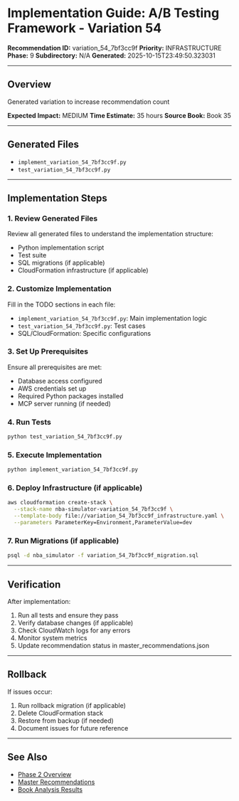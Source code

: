 # Implementation Guide: A/B Testing Framework - Variation 54

**Recommendation ID:** variation_54_7bf3cc9f
**Priority:** INFRASTRUCTURE
**Phase:** 9
**Subdirectory:** N/A
**Generated:** 2025-10-15T23:49:50.323031

---

## Overview

Generated variation to increase recommendation count

**Expected Impact:** MEDIUM
**Time Estimate:** 35 hours
**Source Book:** Book 35

---

## Generated Files

- `implement_variation_54_7bf3cc9f.py`
- `test_variation_54_7bf3cc9f.py`

---

## Implementation Steps

### 1. Review Generated Files

Review all generated files to understand the implementation structure:
- Python implementation script
- Test suite
- SQL migrations (if applicable)
- CloudFormation infrastructure (if applicable)

### 2. Customize Implementation

Fill in the TODO sections in each file:
- `implement_variation_54_7bf3cc9f.py`: Main implementation logic
- `test_variation_54_7bf3cc9f.py`: Test cases
- SQL/CloudFormation: Specific configurations

### 3. Set Up Prerequisites

Ensure all prerequisites are met:
- Database access configured
- AWS credentials set up
- Required Python packages installed
- MCP server running (if needed)

### 4. Run Tests

```bash
python test_variation_54_7bf3cc9f.py
```

### 5. Execute Implementation

```bash
python implement_variation_54_7bf3cc9f.py
```

### 6. Deploy Infrastructure (if applicable)

```bash
aws cloudformation create-stack \
  --stack-name nba-simulator-variation_54_7bf3cc9f \
  --template-body file://variation_54_7bf3cc9f_infrastructure.yaml \
  --parameters ParameterKey=Environment,ParameterValue=dev
```

### 7. Run Migrations (if applicable)

```bash
psql -d nba_simulator -f variation_54_7bf3cc9f_migration.sql
```

---

## Verification

After implementation:
1. Run all tests and ensure they pass
2. Verify database changes (if applicable)
3. Check CloudWatch logs for any errors
4. Monitor system metrics
5. Update recommendation status in master_recommendations.json

---

## Rollback

If issues occur:
1. Run rollback migration (if applicable)
2. Delete CloudFormation stack
3. Restore from backup (if needed)
4. Document issues for future reference

---

## See Also

- [Phase 2 Overview](/Users/ryanranft/nba-simulator-aws/docs/phases/phase_9/)
- [Master Recommendations](/Users/ryanranft/nba-mcp-synthesis/analysis_results/master_recommendations.json)
- [Book Analysis Results](/Users/ryanranft/nba-mcp-synthesis/analysis_results/)
